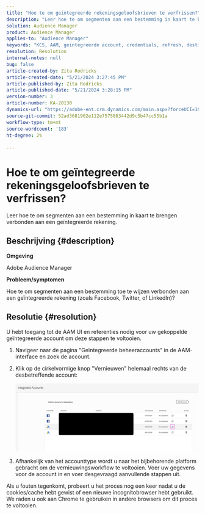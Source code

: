 ```yaml
---
title: "Hoe te om geïntegreerde rekeningsgeloofsbrieven te verfrissen?"
description: "Leer hoe te om segmenten aan een bestemming in kaart te brengen verbonden aan een geïntegreerde rekening."
solution: Audience Manager
product: Audience Manager
applies-to: "Audience Manager"
keywords: "KCS, AAM, geïntegreerde account, credentials, refresh, destination, twitter, facebook, linkedin"
resolution: Resolution
internal-notes: null
bug: false
article-created-by: Zita Rodricks
article-created-date: "5/21/2024 3:27:45 PM"
article-published-by: Zita Rodricks
article-published-date: "5/21/2024 3:28:15 PM"
version-number: 3
article-number: KA-20130
dynamics-url: "https://adobe-ent.crm.dynamics.com/main.aspx?forceUCI=1&pagetype=entityrecord&etn=knowledgearticle&id=f6fcb5aa-8617-ef11-9f89-6045bd06eea5"
source-git-commit: 52ad3681962e112e7575863442d9c5b47cc55b1a
workflow-type: tm+mt
source-wordcount: '183'
ht-degree: 2%

---
```


# Hoe te om geïntegreerde rekeningsgeloofsbrieven te verfrissen?


Leer hoe te om segmenten aan een bestemming in kaart te brengen verbonden aan een geïntegreerde rekening.

## Beschrijving {#description}


<b>Omgeving</b>

Adobe Audience Manager

<b>Probleem/symptomen</b>

Hoe te om segmenten aan een bestemming toe te wijzen verbonden aan een geïntegreerde rekening (zoals Facebook, Twitter, of LinkedIn)?


## Resolutie {#resolution}


U hebt toegang tot de AAM UI en referenties nodig voor uw gekoppelde geïntegreerde account om deze stappen te voltooien.

1. Navigeer naar de pagina &quot;Geïntegreerde beheeraccounts&quot; in de AAM-interface en zoek de account.
2. Klik op de cirkelvormige knop &quot;Vernieuwen&quot; helemaal rechts van de desbetreffende account:



   ![](assets/6e040206-7307-ed11-82e4-00224809a9e0.png)


3. Afhankelijk van het accounttype wordt u naar het bijbehorende platform gebracht om de vernieuwingsworkflow te voltooien. Voer uw gegevens voor de account in en voer desgevraagd aanvullende stappen uit.


Als u fouten tegenkomt, probeert u het proces nog een keer nadat u de cookies/cache hebt gewist of een nieuwe incognitobrowser hebt gebruikt. We raden u ook aan Chrome te gebruiken in andere browsers om dit proces te voltooien.
